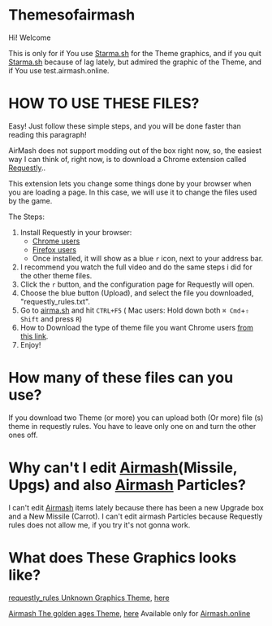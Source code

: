 # Themesofairmash
Hi! Welcome

This is only for if You use [Starma.sh](https://starma.sh/)  for the Theme graphics, and if you quit [Starma.sh](https://starma.sh/) because of lag lately, but admired the graphic of the Theme, and if You use test.airmash.online.

# **HOW TO USE THESE FILES?**

Easy! Just follow these simple steps, and you will be done faster than reading this paragraph!

AirMash does not support modding out of the box right now, so, the easiest way I can think of,  right now, is to download a Chrome extension called [Requestly](https://www.requestly.in/home/)..

This extension lets you change some things done by your browser when you are loading a page. In this case, we will use it to change the files used by the game.

The Steps:

1. Install Requestly in your browser: 
    - [Chrome users](https://chrome.google.com/webstore/detail/requestly/mdnleldcmiljblolnjhpnblkcekpdkpa)
    - [Firefox users](https://www.requestly.in/firefox/builds/requestly-latest.xpi)
    - Once installed, it will show as a blue `r` icon, next to your address bar.
2. I recommend you watch the full video and do the same steps i did for the other theme files.  
3. Click the `r` button, and the configuration page for Requestly will open.
4. Choose the blue button (Upload), and select the file you downloaded, "requestly_rules.txt".
5. Go to [airma.sh](https://test.airmash.online/) and hit `CTRL+F5` ( Mac users: Hold down both `⌘ Cmd`+`⇧ Shift` and press `R`)
6. How to Download the type of theme file you want Chrome users [from this link](https://youtu.be/yirtFUMG6ZQ). 
7. Enjoy!

# How many of these files can you use?
If you download two Theme (or more) you can upload both (Or more) file (s) theme in requestly rules. You have to leave only one on and turn the other ones off.
# Why can't I edit [Airmash](https://test.airmash.online/)(Missile, Upgs) and also [Airmash](https://test.airmash.online/) Particles?
I can't edit [Airmash](https://test.airmash.online/) items lately because there has been a new Upgrade box and a New Missile (Carrot).
I can't edit airmash Particles because Requestly rules does not allow me, if you try it's not gonna work.

# What does These Graphics looks like?

[requestly_rules Unknown Graphics Theme](https://raw.githubusercontent.com/warmashster/Themes-For-test.airmash.online-zoom-and-dev/master/requestly_rules%20Unknown%20Graphics%20Theme%20Theme%20Files.txt), [here](https://www.youtube.com/watch?v=cXvlFNRg_3s&feature=youtu.be)

[Airmash The golden ages Theme](https://raw.githubusercontent.com/warmashster/Themes-For-test.airmash.online-zoom-and-dev/master/requestly_rules%20Airmash%20The%20golden%20Ages.txt), [here](https://www.youtube.com/watch?v=JOAU46N6h-k) Available only for [Airmash.online](https://airmash.online/)

